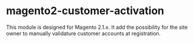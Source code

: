 # magento2-customer-activation
This module is designed for Magento 2.1.x. It add the possibility for the site owner to manually validature customer accounts at registration.

